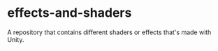 # effects-and-shaders

A repository that contains different shaders or effects that's made with Unity.
